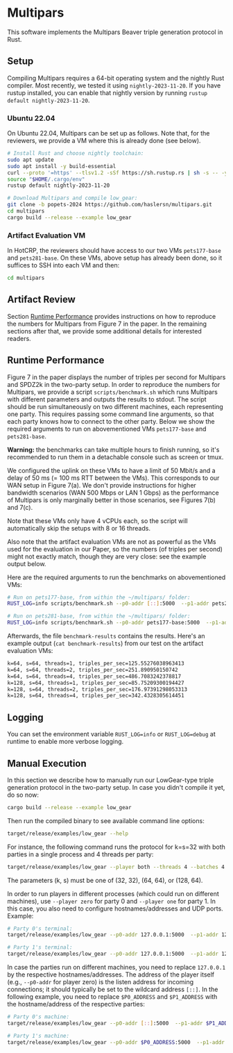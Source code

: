 # Multipars

This software implements the Multipars Beaver triple generation protocol in Rust.

## Setup

Compiling Multipars requires a 64-bit operating system and the nightly Rust compiler.
Most recently, we tested it using `nightly-2023-11-20`.
If you have rustup installed, you can enable that nightly version by running
`rustup default nightly-2023-11-20`.

### Ubuntu 22.04

On Ubuntu 22.04, Multipars can be set up as follows.
Note that, for the reviewers, we provide a VM where this is already done (see below).

```bash
# Install Rust and choose nightly toolchain:
sudo apt update
sudo apt install -y build-essential
curl --proto '=https' --tlsv1.2 -sSf https://sh.rustup.rs | sh -s -- -y
source "$HOME/.cargo/env"
rustup default nightly-2023-11-20

# Download Multipars and compile low_gear:
git clone -b popets-2024 https://github.com/haslersn/multipars.git
cd multipars
cargo build --release --example low_gear
```

### Artifact Evaluation VM

In HotCRP, the reviewers should have access to our two VMs `pets177-base` and `pets281-base`.
On these VMs, above setup has already been done, so it suffices to SSH into each VM and then:

```bash
cd multipars
```

## Artifact Review

Section [Runtime Performance](#runtime-performance) provides instructions on how to reproduce the
numbers for Multipars from Figure 7 in the paper.
In the remaining sections after that, we provide some additional details for interested readers.

## Runtime Performance

Figure 7 in the paper displays the number of triples per second for Multipars and SPDZ2k in the
two-party setup.
In order to reproduce the numbers for Multipars, we provide a script `scripts/benchmark.sh` which
runs Multipars with different parameters and outputs the results to stdout.
The script should be run simultaneously on two different machines, each representing one party.
This requires passing some command line arguments, so that each party knows how to connect to the
other party.
Below we show the required arguments to run on abovementioned VMs `pets177-base` and
`pets281-base`.

**Warning:** the benchmarks can take multiple hours to finish running, so it's recommended to run
them in a detachable console such as screen or tmux.

We configured the uplink on these VMs to have a limit of 50 Mbit/s and a delay of 50 ms (= 100 ms
RTT between the VMs).
This corresponds to our WAN setup in Figure 7(a).
We don't provide instructions for higher bandwidth scenarios (WAN 500 Mbps or LAN 1 Gbps) as the
performance of Multipars is only marginally better in those scenarios, see Figures 7(b) and 7(c).

Note that these VMs only have 4 vCPUs each, so the script will automatically skip the setups with
8 or 16 threads.

Also note that the artifact evaluation VMs are not as powerful as the VMs used for the evaluation
in our Paper, so the numbers (of triples per second) might not exactly match, though they are very
close: see the example output below.

Here are the required arguments to run the benchmarks on abovementioned VMs:

```bash
# Run on pets177-base, from within the ~/multipars/ folder:
RUST_LOG=info scripts/benchmark.sh --p0-addr [::]:5000  --p1-addr pets281-base:5000 --player zero | tee benchmark-results

# Run on pets281-base, from within the ~/multipars/ folder:
RUST_LOG=info scripts/benchmark.sh --p0-addr pets177-base:5000  --p1-addr [::]:5000 --player one | tee benchmark-results
```

Afterwards, the file `benchmark-results` contains the results.
Here's an example output (`cat benchmark-results`) from our test on the artifact evaluation VMs:

```txt
k=64, s=64, threads=1, triples_per_sec=125.55276038963413
k=64, s=64, threads=2, triples_per_sec=251.890950150742
k=64, s=64, threads=4, triples_per_sec=486.7083242378817
k=128, s=64, threads=1, triples_per_sec=85.75209300194427
k=128, s=64, threads=2, triples_per_sec=176.97391298053313
k=128, s=64, threads=4, triples_per_sec=342.4328305614451
```

## Logging

You can set the environment variable `RUST_LOG=info` or `RUST_LOG=debug` at runtime to enable more verbose logging.

## Manual Execution

In this section we describe how to manually run our LowGear-type triple generation protocol in the
two-party setup.
In case you didn't compile it yet, do so now:

```bash
cargo build --release --example low_gear
```

Then run the compiled binary to see available command line options:

```bash
target/release/examples/low_gear --help
```

For instance, the following command runs the protocol for k=s=32 with both parties in a single process and 4 threads per party:

```bash
target/release/examples/low_gear --player both --threads 4 --batches 4 -k32 -s32
```

The parameters (k, s) must be one of (32, 32), (64, 64), or (128, 64).

In order to run players in different processes (which could run on different machines), use `--player zero` for party 0 and `--player one` for party 1.
In this case, you also need to configure hostnames/addresses and UDP ports.
Example:

```bash
# Party 0's terminal:
target/release/examples/low_gear --p0-addr 127.0.0.1:5000  --p1-addr 127.0.0.1:5001 --player zero

# Party 1's terminal:
target/release/examples/low_gear --p0-addr 127.0.0.1:5000  --p1-addr 127.0.0.1:5001 --player one
```

In case the parties run on different machines, you need to replace `127.0.0.1` by the respective
hostnames/addresses.
The address of the player itself (e.g., `--p0-addr` for player zero) is the listen address for
incoming connections; it should typically be set to the wildcard address `[::]`.
In the following example, you need to replace `$P0_ADDRESS` and `$P1_ADDRESS` with the
hostname/address of the respective parties:

```bash
# Party 0's machine:
target/release/examples/low_gear --p0-addr [::]:5000  --p1-addr $P1_ADDRESS:5001 --player zero

# Party 1's machine:
target/release/examples/low_gear --p0-addr $P0_ADDRESS:5000  --p1-addr [::]:5001 --player one
```
